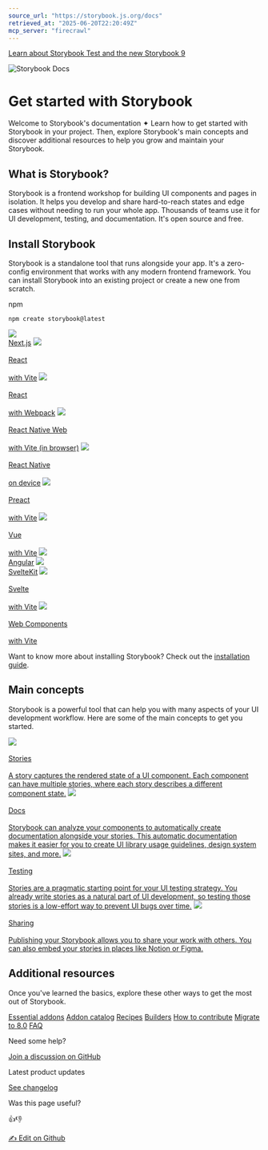 ```yaml
---
source_url: "https://storybook.js.org/docs"
retrieved_at: "2025-06-20T22:20:49Z"
mcp_server: "firecrawl"
---
```

[Learn about Storybook Test and the new Storybook 9](https://storybook.js.org/blog/storybook-9)

![Storybook Docs](https://storybook.js.org/bubbles.png)

# Get started with Storybook

Welcome to Storybook's documentation ✦ Learn how to get started with Storybook in your project. Then, explore Storybook's main concepts and discover additional resources to help you grow and maintain your Storybook.

<h2><a name="what-is-storybook"></a> What is Storybook?</h2>

Storybook is a frontend workshop for building UI components and pages in isolation. It helps you develop and share hard-to-reach states and edge cases without needing to run your whole app. Thousands of teams use it for UI development, testing, and documentation. It's open source and free.

<h2><a name="install-storybook"></a> Install Storybook</h2>

Storybook is a standalone tool that runs alongside your app. It's a zero-config environment that works with any modern frontend framework. You can install Storybook into an existing project or create a new one from scratch.

npm

```
npm create storybook@latest
```

[![](https://storybook.js.org/images/logos/renderers/logo-nextjs.svg)\
Next.js](https://storybook.js.org/docs/get-started/frameworks/nextjs?renderer=react) [![](https://storybook.js.org/images/logos/renderers/logo-react.svg)\
\
React\
\
with Vite](https://storybook.js.org/docs/get-started/frameworks/react-vite?renderer=react) [![](https://storybook.js.org/images/logos/renderers/logo-react.svg)\
\
React\
\
with Webpack](https://storybook.js.org/docs/get-started/frameworks/react-webpack5?renderer=react) [![](https://storybook.js.org/images/logos/renderers/logo-react.svg)\
\
React Native Web\
\
with Vite (in browser)](https://storybook.js.org/docs/get-started/frameworks/react-native-web-vite?renderer=react-native-web) [![](https://storybook.js.org/images/logos/renderers/logo-react.svg)\
\
React Native\
\
on device](https://github.com/storybookjs/react-native) [![](https://storybook.js.org/images/logos/renderers/logo-preact.svg)\
\
Preact\
\
with Vite](https://storybook.js.org/docs/get-started/frameworks/preact-vite?renderer=preact) [![](https://storybook.js.org/images/logos/renderers/logo-vue.svg)\
\
Vue\
\
with Vite](https://storybook.js.org/docs/get-started/frameworks/vue3-vite?renderer=vue) [![](https://storybook.js.org/images/logos/renderers/logo-angular.svg)\
Angular](https://storybook.js.org/docs/get-started/frameworks/angular?renderer=angular) [![](https://storybook.js.org/images/logos/renderers/logo-svelte.svg)\
SvelteKit](https://storybook.js.org/docs/get-started/frameworks/sveltekit?renderer=svelte) [![](https://storybook.js.org/images/logos/renderers/logo-svelte.svg)\
\
Svelte\
\
with Vite](https://storybook.js.org/docs/get-started/frameworks/svelte-vite?renderer=svelte) [![](https://storybook.js.org/images/logos/renderers/logo-web-components.svg)\
\
Web Components\
\
with Vite](https://storybook.js.org/docs/get-started/frameworks/web-components-vite?renderer=web-components)

Want to know more about installing Storybook? Check out the [installation guide](https://storybook.js.org/docs/get-started/install).

<h2><a name="main-concepts"></a> Main concepts</h2>

Storybook is a powerful tool that can help you with many aspects of your UI development workflow. Here are some of the main concepts to get you started.

[![](https://storybook.js.org/images/icons/icon-story.svg)\
\
Stories\
\
A story captures the rendered state of a UI component. Each component can have multiple stories, where each story describes a different component state.](https://storybook.js.org/docs/writing-stories) [![](https://storybook.js.org/images/icons/icon-docs.svg)\
\
Docs\
\
Storybook can analyze your components to automatically create documentation alongside your stories. This automatic documentation makes it easier for you to create UI library usage guidelines, design system sites, and more.](https://storybook.js.org/docs/writing-docs) [![](https://storybook.js.org/images/icons/icon-testing.svg)\
\
Testing\
\
Stories are a pragmatic starting point for your UI testing strategy. You already write stories as a natural part of UI development, so testing those stories is a low-effort way to prevent UI bugs over time.](https://storybook.js.org/docs/writing-tests) [![](https://storybook.js.org/images/icons/icon-sharing.svg)\
\
Sharing\
\
Publishing your Storybook allows you to share your work with others. You can also embed your stories in places like Notion or Figma.](https://storybook.js.org/docs/sharing)

<h2><a name="additional-resources"></a> Additional resources</h2>

Once you've learned the basics, explore these other ways to get the most out of Storybook.

[Essential addons](https://storybook.js.org/docs/essentials) [Addon catalog](https://storybook.js.org/addons) [Recipes](https://storybook.js.org/addons) [Builders](https://storybook.js.org/docs/builders) [How to contribute](https://storybook.js.org/docs/contribute) [Migrate to 8.0](https://storybook.js.org/docs/migration-guide) [FAQ](https://storybook.js.org/docs/faq)

Need some help?

[Join a discussion on GitHub](https://github.com/storybookjs/storybook/discussions/categories/help)

Latest product updates

[See changelog](https://storybook.js.org/releases/)

Was this page useful?

👍👎

[✍️ Edit on Github](https://github.com/storybookjs/storybook/tree/next/docs/index.mdx)